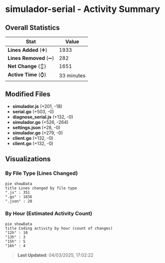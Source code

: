 # simulador-serial - Activity Summary 

## Overall Statistics

| Stat                   | Value                                                             |
| ---------------------- | ----------------------------------------------------------------- |
| **Lines Added** (➕)   | 1933                                          |
| **Lines Removed** (➖) | 282                                        |
| **Net Change** (↕)    | 1651                |
| **Active Time** (⌚)   | 33 minutes |


## Modified Files
- **simulador.js** (+201, -18)
- **serial.go** (+503, -0)
- **diagnose_serial.js** (+132, -0)
- **simulador.go** (+526, -264)
- **settings.json** (+28, -0)
- **simulador.go** (+279, -0)
- **client.go** (+132, -0)
- **client.go** (+132, -0)

## Visualizations

### By File Type (Lines Changed)

```mermaid
pie showData
title Lines changed by file type
".js" : 351
".go" : 1836
".json" : 28
```

### By Hour (Estimated Activity Count)

```mermaid
pie showData
title Coding activity by hour (count of changes)
"12h" : 10
"13h" : 3
"15h" : 5
"16h" : 4
```


> **Last Updated:** 04/03/2025, 17:02:22